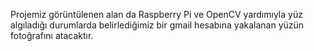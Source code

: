Projemiz görüntülenen alan da Raspberry Pi ve OpenCV yardımıyla yüz algıladığı durumlarda belirlediğimiz bir gmail hesabına yakalanan yüzün fotoğrafını atacaktır.
